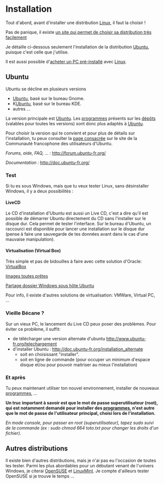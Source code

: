 # Installation

Tout d'abord, avant d'installer une distribution
[Linux](Linux "wikilink"), il faut la choisir !

Pas de panique, il existe [un site qui permet de choisir sa distribution
très facilement](http://www.zegeniestudios.net/ldc/index.php?lang=fr)

Je détaille ci-dessous seulement l'installation de la distribution
[Ubuntu](Ubuntu "wikilink"), puisque c'est celle que j'utilise.

Il est aussi possible d'[acheter un PC
pré-installé](http://linuxpreinstalle.com/) avec
[Linux](Linux "wikilink").

## Ubuntu

Ubuntu se décline en plusieurs versions

- [Ubuntu](Ubuntu "wikilink"), basé sur le bureau Gnome.
- K[Ubuntu](Ubuntu "wikilink"), basé sur le bureau KDE.
- autres ...

La version principale est [Ubuntu](Ubuntu "wikilink"). Les
[programmes](Programmes "wikilink") présents sur les
[dépôts](Dépôt "wikilink") (valables pour toutes les versions) sont donc
plus adaptés à [Ubuntu](Ubuntu "wikilink").

Pour choisir la version qui te convient et pour plus de détails sur
l'installation, tu peux consulter la [page
consacrée](http://doc.ubuntu-fr.org/installation) sur le site de la
Communauté francophone des utilisateurs d'Ubuntu.

*Forums, aide, FAQ, ... :* <http://forum.ubuntu-fr.org/>

*Documentation :* <http://doc.ubuntu-fr.org/>

### Test

Si tu es sous Windows, mais que tu veux tester Linux, sans désinstaller
Windows, il y a deux possibilités :

#### LiveCD

Le CD d'installation d'Ubuntu est aussi un Live CD, c'est a dire qu'il
est possible de démarrer Ubuntu directement du CD sans l'installer sur
le disque dur. Cela permet de tester l'interface. Sur le bureau
d'Ubuntu, un raccourci est disponible pour lancer une installation sur
le disque dur (pense à faire une sauvegarde de tes données avant dans le
cas d'une mauvaise manipulation).

#### Virtualisation (Virtual Box)

Très simple et pas de bidouilles à faire avec cette solution d'Oracle:
[VirtualBox](http://www.virtualbox.org/)

[Images toutes prêtes](http://virtualboxes.org/images/)

[Partage dossier Windows sous hôte
Ubuntu](http://www.commentcamarche.net/faq/21387-virtualbox-partage-d-un-dossier-windows-sous-un-hote-ubuntu)

Pour info, il existe d'autres solutions de virtualisation: VMWare,
Virtual PC, ...

### Vieille Bécane ?

Sur un vieux PC, le lancement du Live CD peux poser des problèmes. Pour
éviter ce problème, il suffit:

- de télécharger une version alternate d'ubuntu
  <http://www.ubuntu-fr.org/telechargement>
- d'installer Ubuntu : <http://doc.ubuntu-fr.org/installation_alternate>
  - soit en choisissant "installer".
  - soit en ligne de commande (pour occuper un minimum d'espace disque
    et/ou pour pouvoir maitriser au mieux l'installation)

### Et après

Tu peux maintenant utiliser ton nouvel environnement, installer de
nouveaux [programmes](Programmes "wikilink"), ...

**Un truc important à savoir est que le mot de passe superutilisateur
(root), qui est notamment demandé pour installer des
[programmes](Programmes "wikilink"), n'est autre que le mot de passe de
l'utilisateur principal, choisi lors de l'installation.**

*En mode console, pour passer en root (superutilisateur), tapez sudo
suivi de la commande (ex : sudo chmod 664 toto.txt pour changer les
droits d'un fichier).*

## Autres distributions

Il existe bien d'autres distributions, mais je n'ai pas eu l'occasion de
toutes les tester. Parmi les plus abordables pour un débutant venant de
l'univers Windows, je citerai [OpenSUSE](http://fr.opensuse.org/) et
[LinuxMint](http://www.linuxmint-fr.org/). Je compte d'ailleurs tester
OpenSUSE si je trouve le temps ...
